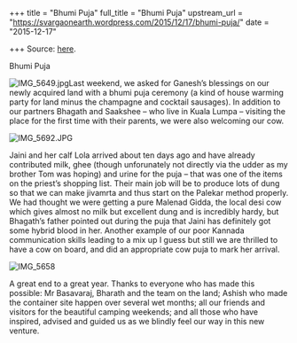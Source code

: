 +++
title = "Bhumi Puja"
full_title = "Bhumi Puja"
upstream_url = "https://svargaonearth.wordpress.com/2015/12/17/bhumi-puja/"
date = "2015-12-17"

+++
Source: [here](https://svargaonearth.wordpress.com/2015/12/17/bhumi-puja/).

Bhumi Puja

![IMG_5649.jpg](https://svargaonearth.files.wordpress.com/2015/12/img_5649.jpg?w=656)Last weekend, we asked for Ganesh’s blessings on our newly acquired land with a bhumi puja ceremony (a kind of house warming party for land minus the champagne and cocktail sausages). In addition to our partners Bhagath and Saakshee – who live in Kuala Lumpa – visiting the place for the first time with their parents, we were also welcoming our cow.

![IMG_5692.JPG](https://svargaonearth.files.wordpress.com/2015/12/img_5692.jpg?w=656)

Jaini and her calf Lola arrived about ten days ago and have already contributed milk, ghee (though unforunately not directly via the udder as my brother Tom was hoping) and urine for the puja – that was one of the items on the priest’s shopping list. Their main job will be to produce lots of dung so that we can make jivamrta and thus start on the Palekar method properly. We had thought we were getting a pure Malenad Gidda, the local desi cow which gives almost no milk but excellent dung and is incredibly hardy, but Bhagath’s father pointed out during the puja that Jaini has definitely got some hybrid blood in her. Another example of our poor Kannada communication skills leading to a mix up I guess but still we are thrilled to have a cow on board, and did an appropriate cow puja to mark her arrival.

![IMG_5658](https://svargaonearth.files.wordpress.com/2015/12/img_5658.jpg?w=656)

A great end to a great year. Thanks to everyone who has made this possible: Mr Basavaraj, Bharath and the team on the land; Ashish who made the container site happen over several wet months; all our friends and visitors for the beautiful camping weekends; and all those who have inspired, advised and guided us as we blindly feel our way in this new venture.
